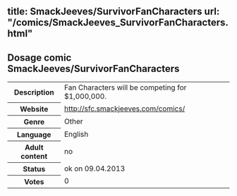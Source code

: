 title: SmackJeeves/SurvivorFanCharacters
url: "/comics/SmackJeeves_SurvivorFanCharacters.html"
---
Dosage comic SmackJeeves/SurvivorFanCharacters
-----------------------------------------

<table class="comicinfo">
<tr>
<th>Description</th><td>Fan Characters will be competing for $1,000,000.</td>
</tr>
<tr>
<th>Website</th><td><a href="http://sfc.smackjeeves.com/comics/">http://sfc.smackjeeves.com/comics/</a></td>
</tr>
<tr>
<th>Genre</th><td>Other</td>
</tr>
<tr>
<th>Language</th><td>English</td>
</tr>
<tr>
<th>Adult content</th><td>no</td>
</tr>
<tr>
<th>Status</th><td>ok on 09.04.2013</td>
</tr>
<tr>
<th>Votes</th><td>0</div></td>
</tr>
</table>
